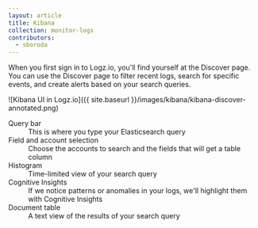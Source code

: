 ```yaml
---
layout: article
title: Kibana
collection: monitor-logs
contributors:
  - sboroda
---
```


When you first sign in to Logz.io, you'll find yourself at the Discover page. You can use the Discover page to filter recent logs, search for specific events, and create alerts based on your search queries.

![Kibana UI in Logz.io]({{ site.baseurl }}/images/kibana/kibana-discover-annotated.png)

<dl class="letter-labels">

  <dt>Query bar</dt>
  <dd>This is where you type your Elasticsearch query</dd>

  <dt>Field and account selection</dt>
  <dd>Choose the accounts to search and the fields that will get a table column</dd>

  <dt>Histogram</dt>
  <dd>Time-limited view of your search query</dd>

  <dt>Cognitive Insights</dt>
  <dd>If we notice patterns or anomalies in your logs, we'll highlight them with Cognitive Insights</dd>

  <dt>Document table</dt>
  <dd>A text view of the results of your search query</dd>

</dl>